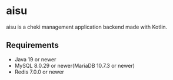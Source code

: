 # aisu
aisu is a cheki management application backend made with Kotlin.

## Requirements
- Java 19 or newer
- MySQL 8.0.29 or newer(MariaDB 10.7.3 or newer)
- Redis 7.0.0 or newer
